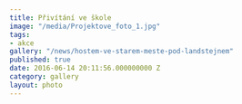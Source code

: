```yaml
---
title: Přivítání ve škole
image: "/media/Projektove_foto_1.jpg"
tags:
- akce
gallery: "/news/hostem-ve-starem-meste-pod-landstejnem"
published: true
date: 2016-06-14 20:11:56.000000000 Z
category: gallery
layout: photo
---
```

